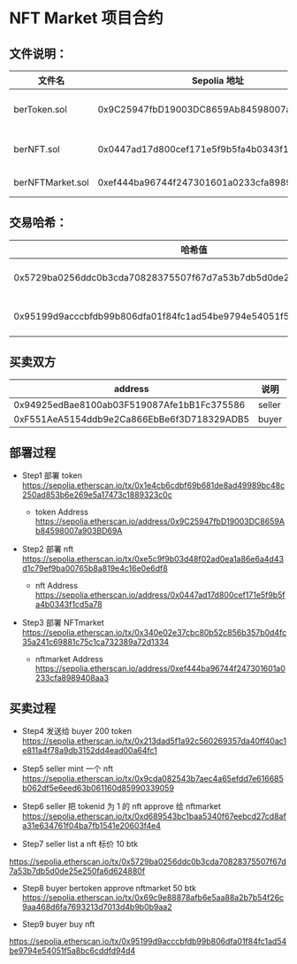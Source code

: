 
# NFT Market 项目合约


## 文件说明：

| 文件名      | Sepolia 地址 | 说明                 |
|-------------|--------------|----------------------|
| berToken.sol   | 0x9C25947fbD19003DC8659Ab84598007a903BD69A | ERC-20 代币 |
| berNFT.sol  | 0x0447ad17d800cef171e5f9b5fa4b0343f1cd5a78 | ERC-721 代币   |
| berNFTMarket.sol | 0xef444ba96744f247301601a0233cfa8989408aa3 | NFT 市场  |

## 交易哈希：

| 哈希值     | 说明          |
|------------|---------------|
|  0x5729ba0256ddc0b3cda70828375507f67d7a53b7db5d0de25e250fa6d624880f| seller 上架 nft  |
| 0x95199d9acccbfdb99b806dfa01f84fc1ad54be9794e54051f5a8bc6cddfd94d4 | buyer 购买 nft  |

## 买卖双方

| address     | 说明          |
|------------|---------------|
| 0x94925edBae8100ab03F519087Afe1bB1Fc375586| seller   |
| 0xF551AeA5154ddb9e2Ca866EbBe6f3D718329ADB5 | buyer  |



## 部署过程

- Step1 部署 token
https://sepolia.etherscan.io/tx/0x1e4cb6cdbf69b681de8ad49989bc48c250ad853b6e269e5a17473c1889323c0c

    - token Address
        https://sepolia.etherscan.io/address/0x9C25947fbD19003DC8659Ab84598007a903BD69A

- Step2 部署 nft
https://sepolia.etherscan.io/tx/0xe5c9f9b03d48f02ad0ea1a86e6a4d43d1c79ef9ba00765b8a819e4c16e0e6df8
    - nft Address
        https://sepolia.etherscan.io/address/0x0447ad17d800cef171e5f9b5fa4b0343f1cd5a78

- Step3 部署 NFTmarket
https://sepolia.etherscan.io/tx/0x340e02e37cbc80b52c856b357b0d4fc35a241c69881c75c1ca732389a72d1334
    - nftmarket Address
        https://sepolia.etherscan.io/address/0xef444ba96744f247301601a0233cfa8989408aa3

## 买卖过程

- Step4 发送给 buyer 200 token
https://sepolia.etherscan.io/tx/0x213dad5f1a92c560269357da40ff40ac1e811a4f78a9db3152dd4ead00a64fc1

- Step5 seller mint 一个 nft
https://sepolia.etherscan.io/tx/0x9cda082543b7aec4a65efdd7e616685b062df5e6eed63b061160d85990339059


- Step6 seller  把 tokenid 为 1 的 nft approve 给 nftmarket
https://sepolia.etherscan.io/tx/0xd689543bc1baa5340f67eebcd27cd8afa31e634761f04ba7fb1541e20603f4e4

- Step7 seller list a nft 标价 10 btk

https://sepolia.etherscan.io/tx/0x5729ba0256ddc0b3cda70828375507f67d7a53b7db5d0de25e250fa6d624880f


- Step8 buyer bertoken approve  nftmarket 50 btk
https://sepolia.etherscan.io/tx/0x69c9e88878afb6e5aa88a2b7b54f26c9aa468d6fa7693213d7013d4b9b0b9aa2

- Step9 buyer buy nft

https://sepolia.etherscan.io/tx/0x95199d9acccbfdb99b806dfa01f84fc1ad54be9794e54051f5a8bc6cddfd94d4



